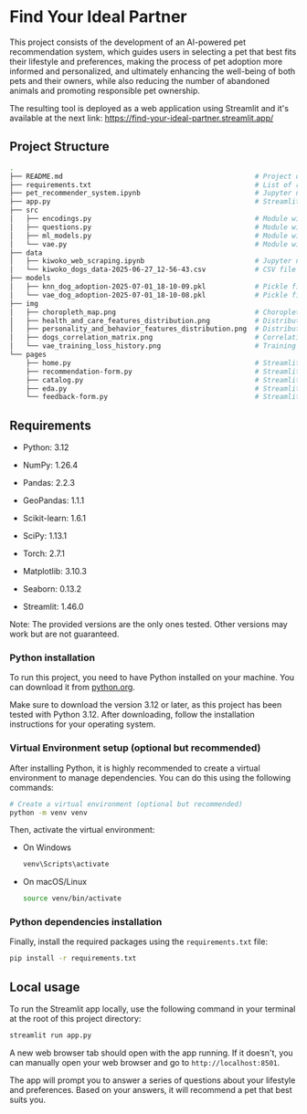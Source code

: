 # Find Your Ideal Partner

This project consists of the development of an AI-powered pet recommendation system, which guides users in selecting a pet that best fits their lifestyle and preferences, making the process of pet adoption more informed and personalized, and ultimately enhancing the well-being of both pets and their owners, while also reducing the number of abandoned animals and promoting responsible pet ownership.

The resulting tool is deployed as a web application using Streamlit and it's available at the next link: https://find-your-ideal-partner.streamlit.app/

## Project Structure
```sh
.
├── README.md                                               # Project documentation
├── requirements.txt                                        # List of required Python packages
├── pet_recommender_system.ipynb                            # Jupyter notebook with the dataset and AI models preparation
├── app.py                                                  # Streamlit app entry point
├── src
│   ├── encodings.py                                        # Module with the encodings for the categorical features in the dataset
│   ├── questions.py                                        # Module with the questions and answers for the recommendation form
│   ├── ml_models.py                                        # Module with auxiliary functions for machine learning models
│   └── vae.py                                              # Module with the class definition for the Variational Autoencoder (VAE) model
├── data
│   ├── kiwoko_web_scraping.ipynb                           # Jupyter notebook with the web scraping code to create the pets dataset
│   └── kiwoko_dogs_data-2025-06-27_12-56-43.csv            # CSV file with the dataset of dogs available for adoption
├── models
│   ├── knn_dog_adoption-2025-07-01_18-10-09.pkl            # Pickle file with the trained Nearest Neighbors search model for the pet recommendation system
│   └── vae_dog_adoption-2025-07-01_18-10-08.pkl            # Pickle file with the trained Variational Autoencoder (VAE) model for the NaN values imputation
├── img
│   ├── choropleth_map.png                                  # Choropleth map of Spain showing the number of dogs available for adoption by province
│   ├── health_and_care_features_distribution.png           # Distribution of health and care features in the dogs dataset
│   ├── personality_and_behavior_features_distribution.png  # Distribution of personality and behavior features in the dogs dataset
│   ├── dogs_correlation_matrix.png                         # Correlation matrix heatmap of the dogs dataset
│   └── vae_training_loss_history.png                       # Training loss history of the Variational Autoencoder (VAE) model
└── pages
    ├── home.py                                             # Streamlit page for the home screen, introducing the tool, its purpose, and some background information
    ├── recommendation-form.py                              # Streamlit page for the recommendation form, where users answer questions about their lifestyle and preferences, and receive the pet recommendations
    ├── catalog.py                                          # Streamlit page for the pet catalog, displaying all available pets for adoption
    ├── eda.py                                              # Streamlit page for the exploratory data analysis (EDA) of the pets dataset
    └── feedback-form.py                                    # Streamlit page for the feedback form, allowing users to provide feedback on the recommendations

```


## Requirements
- Python: 3.12

- NumPy: 1.26.4
- Pandas: 2.2.3
- GeoPandas: 1.1.1

- Scikit-learn: 1.6.1
- SciPy: 1.13.1
- Torch: 2.7.1

- Matplotlib: 3.10.3
- Seaborn: 0.13.2

- Streamlit: 1.46.0


Note: The provided versions are the only ones tested. Other versions may work but are not guaranteed.


### Python installation

To run this project, you need to have Python installed on your machine. You can download it from [python.org](https://www.python.org/downloads/).

Make sure to download the version 3.12 or later, as this project has been tested with Python 3.12. After downloading, follow the installation instructions for your operating system.

### Virtual Environment setup (optional but recommended)

After installing Python, it is highly recommended to create a virtual environment to manage dependencies. You can do this using the following commands:

```bash
# Create a virtual environment (optional but recommended)
python -m venv venv
```

Then, activate the virtual environment:


- On Windows
   ```bash
   venv\Scripts\activate
   ```

- On macOS/Linux
   ```bash
   source venv/bin/activate
   ```

### Python dependencies installation

Finally, install the required packages using the `requirements.txt` file:

```bash
pip install -r requirements.txt
```

## Local usage

To run the Streamlit app locally, use the following command in your terminal at the root of this project directory:

```bash
streamlit run app.py
```

A new web browser tab should open with the app running. If it doesn't, you can manually open your web browser and go to `http://localhost:8501`.

The app will prompt you to answer a series of questions about your lifestyle and preferences. Based on your answers, it will recommend a pet that best suits you.
